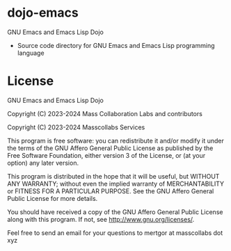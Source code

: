 # dojo-emacs

GNU Emacs and Emacs Lisp Dojo

* Source code directory for GNU Emacs and Emacs Lisp programming language

# License

GNU Emacs and Emacs Lisp Dojo

Copyright (C) 2023-2024  Mass Collaboration Labs and contributors

Copyright (C) 2023-2024  Masscollabs Services

This program is free software: you can redistribute it and/or modify it under the terms of the GNU Affero General Public License as published by the Free Software Foundation, either version 3 of the License, or (at your option) any later version.

This program is distributed in the hope that it will be useful, but WITHOUT ANY WARRANTY; without even the implied warranty of MERCHANTABILITY or FITNESS FOR A PARTICULAR PURPOSE.  See the GNU Affero General Public License for more details.

You should have received a copy of the GNU Affero General Public License along with this program.  If not, see <http://www.gnu.org/licenses/>.

Feel free to send an email for your questions to mertgor at masscollabs dot xyz
